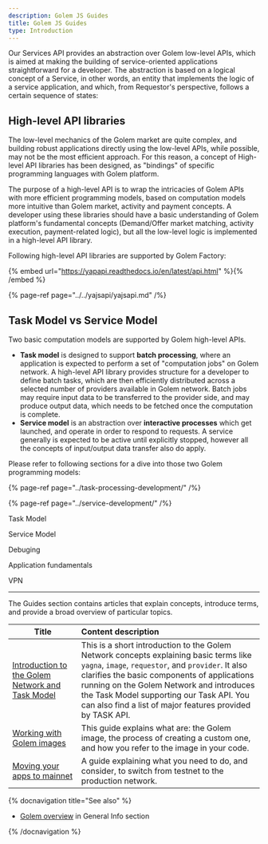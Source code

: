 ```yaml
---
description: Golem JS Guides
title: Golem JS Guides
type: Introduction
---
```


Our Services API provides an abstraction over Golem low-level APIs, which is aimed at making the building of service-oriented applications straightforward for a developer. The abstraction is based on a logical concept of a Service, in other words, an entity that implements the logic of a service application, and which, from Requestor's perspective, follows a certain sequence of states:

## High-level API libraries

The low-level mechanics of the Golem market are quite complex, and building robust applications directly using the low-level APIs, while possible, may not be the most efficient approach. For this reason, a concept of High-level API libraries has been designed, as "bindings" of specific programming languages with Golem platform.

The purpose of a high-level API is to wrap the intricacies of Golem APIs with more efficient programming models, based on computation models more intuitive than Golem market, activity and payment concepts. A developer using these libraries should have a basic understanding of Golem platform's fundamental concepts \(Demand/Offer market matching, activity execution, payment-related logic\), but all the low-level logic is implemented in a high-level API library.

Following high-level API libraries are supported by Golem Factory:

{% embed url="https://yapapi.readthedocs.io/en/latest/api.html" %}{% /embed %}

{% page-ref page="../../yajsapi/yajsapi.md" /%}

## Task Model vs Service Model

Two basic computation models are supported by Golem high-level APIs.

- **Task model** is designed to support **batch processing**, where an application is expected to perform a set of "computation jobs" on Golem network. A high-level API library provides structure for a developer to define batch tasks, which are then efficiently distributed across a selected number of providers available in Golem network. Batch jobs may require input data to be transferred to the provider side, and may produce output data, which needs to be fetched once the computation is complete.
- **Service model** is an abstraction over **interactive processes** which get launched, and operate in order to respond to requests. A service generally is expected to be active until explicitly stopped, however all the concepts of input/output data transfer also do apply.

Please refer to following sections for a dive into those two Golem programming models:

{% page-ref page="../task-processing-development/" /%}

{% page-ref page="../service-development/" /%}


Task Model

Service Model

Debuging

Application fundamentals

VPN

-----


The Guides section contains articles that explain concepts, introduce terms, and provide a broad overview of particular topics.

|Title                  |   Content  description  |
|-----------------------|:----------------------------------------|
|[Introduction to the Golem Network and Task Model](/docs/creators/javascript/guides/task-model) | This is a short introduction to the Golem Network concepts explaining basic terms like `yagna`, `image`, `requestor`, and `provider`. It also clarifies the basic components of applications running on the Golem Network and introduces the Task Model supporting our Task API. You can also find a list of major features provided by TASK API. |
|[Working with Golem images](/docs/creators/javascript/guides/golem-images)   | This guide explains what are: the Golem image, the process of creating a custom one, and how you refer to the image in your code.    |
|[Moving your apps to mainnet](/docs/creators/javascript/guides/switching-to-mainnet) | A guide explaining what you need to do, and consider, to switch from testnet to the production network. |


{% docnavigation title="See also" %}

- [Golem overview](/docs/golem/overview) in General Info section

{% /docnavigation %}